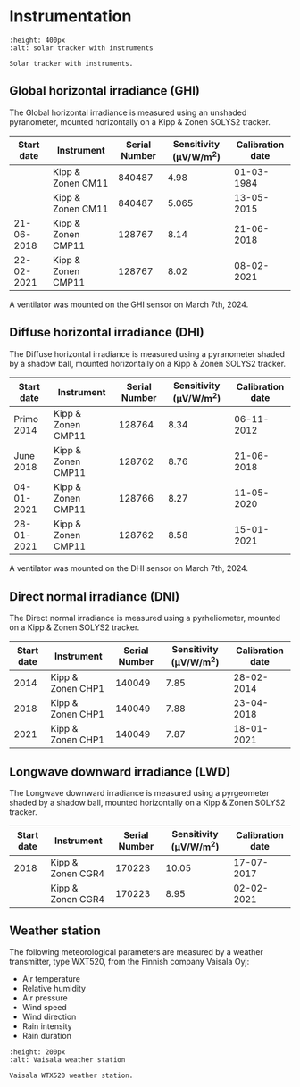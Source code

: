 # Instrumentation


```{figure} /figures/dtu-solar-station.png
:height: 400px
:alt: solar tracker with instruments

Solar tracker with instruments.
```

## Global horizontal irradiance (GHI)

The Global horizontal irradiance is measured using an unshaded pyranometer, mounted horizontally on a Kipp & Zonen SOLYS2 tracker.

| Start date | Instrument         | Serial Number | Sensitivity (&mu;V/W/m<sup>2</sup>) | Calibration date |
| ---------- | ------------------ | ------------- | ----------------------------------- | ---------------- |
|            | Kipp & Zonen CM11  | 840487        | 4.98                                | 01-03-1984       |
|            | Kipp & Zonen CM11  | 840487        | 5.065                               | 13-05-2015       |
| 21-06-2018 | Kipp & Zonen CMP11 | 128767        | 8.14                                | 21-06-2018       |
| 22-02-2021 | Kipp & Zonen CMP11 | 128767        | 8.02                                | 08-02-2021       |

A ventilator was mounted on the GHI sensor on March 7th, 2024.


## Diffuse horizontal irradiance (DHI)

The Diffuse horizontal irradiance is measured using a pyranometer shaded by a shadow ball, mounted horizontally on a Kipp & Zonen SOLYS2 tracker.

| Start date | Instrument         | Serial Number | Sensitivity (&mu;V/W/m<sup>2</sup>) | Calibration date |
| ---------- | ------------------ | ------------- | ----------------------------------- | ---------------- |
| Primo 2014 | Kipp & Zonen CMP11 | 128764        | 8.34                                | 06-11-2012       |
| June 2018  | Kipp & Zonen CMP11 | 128762        | 8.76                                | 21-06-2018       |
| 04-01-2021 | Kipp & Zonen CMP11 | 128766        | 8.27                                | 11-05-2020       |
| 28-01-2021 | Kipp & Zonen CMP11 | 128762        | 8.58                                | 15-01-2021       |

A ventilator was mounted on the DHI sensor on March 7th, 2024.


## Direct normal irradiance (DNI)

The Direct normal irradiance is measured using a pyrheliometer, mounted on a Kipp & Zonen SOLYS2 tracker.

| Start date | Instrument         | Serial Number | Sensitivity (&mu;V/W/m<sup>2</sup>) | Calibration date |
| ---------- | ------------------ | ------------- | ----------------------------------- | ---------------- |
| 2014       | Kipp & Zonen CHP1  | 140049        | 7.85                                | 28-02-2014       |
| 2018       | Kipp & Zonen CHP1  | 140049        | 7.88                                | 23-04-2018       |
| 2021       | Kipp & Zonen CHP1  | 140049        | 7.87                                | 18-01-2021       |



## Longwave downward irradiance (LWD)

The Longwave downward irradiance is measured using a pyrgeometer shaded by a shadow ball, mounted horizontally on a Kipp & Zonen SOLYS2 tracker.

| Start date | Instrument         | Serial Number | Sensitivity (&mu;V/W/m<sup>2</sup>) | Calibration date |
| ---------- | ------------------ | ------------- | ----------------------------------- | ---------------- |
| 2018       | Kipp & Zonen CGR4  | 170223        | 10.05                               | 17-07-2017       |
|            | Kipp & Zonen CGR4  | 170223        | 8.95                                | 02-02-2021       |



## Weather station

The following meteorological parameters are measured by a weather transmitter, type WXT520, from the Finnish company Vaisala Oyj:

* Air temperature
* Relative humidity
* Air pressure
* Wind speed
* Wind direction
* Rain intensity
* Rain duration


```{figure} /figures/weather_station.png
:height: 200px
:alt: Vaisala weather station

Vaisala WTX520 weather station.
```
